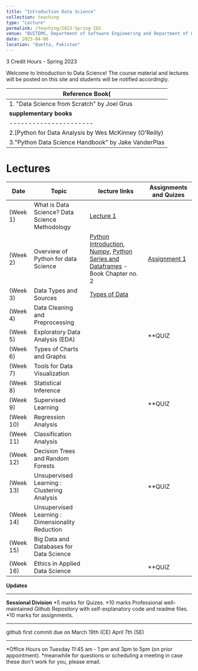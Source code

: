 ```yaml
---
title: "Introduction Data Science"
collection: teaching
type: "Lecture"
permalink: /teaching/2023-Spring-IDS
venue: "BUITEMS, Department of Software Engineering and Department of Computer Engineering"
date: 2023-04-06
location: "Quetta, Pakistan"
---
```


3 Credit Hours - Spring 2023

<!---
Introduction to Data Science 
======
-->

Welcome to Introduction to Data Science! 
The course material and lectures will be posted on this site and students will be notified accordingly. 






| **Reference Book(** |
|----------------------|
|1. "Data Science from Scratch" by Joel Grus
|**supplementary books**|
|----------------------|
|2.[Python for Data Analysis by Wes McKinney (O’Reilly)
|3."Python Data Science Handbook" by Jake VanderPlas

Lectures
======

| **Date**   |**Topic**  |**lecture links**|**Assignments and Quizes**|
|------------|-----------|------------------|--------------------------|
| (Week 1) | What is Data Science? Data Science Methodology | [Lecture 1](https://github.com/Saniya-Ashraf/saniya-ashraf.github.io/raw/master/IDS/What%20is%20Data%20Science.pdf)||
| (Week 2) | Overview of Python for data Science | [Python Introduction](https://github.com/Saniya-Ashraf/saniya-ashraf.github.io/raw/master/IDS/python-1.pdf), [Numpy](https://github.com/Saniya-Ashraf/saniya-ashraf.github.io/blob/master/IDS/Numpy_ed.ipynb), [Python](https://github.com/Saniya-Ashraf/saniya-ashraf.github.io/blob/master/IDS/Python.ipynb) [Series and Dataframes](https://github.com/Saniya-Ashraf/saniya-ashraf.github.io/raw/master/IDS/w3.zip) - Book Chapter no. 2 |[Assignment 1](https://github.com/Saniya-Ashraf/saniya-ashraf.github.io/blob/master/IDS/assignment1.zip)|
| (Week 3) | Data Types and Sources |[Types of Data](https://towardsdatascience.com/types-of-data-you-need-to-know-as-a-data-scientist-8f432154b5a5)|
| (Week 4) | Data Cleaning and Preprocessing ||
| (Week 5) | Exploratory Data Analysis (EDA) || **QUIZ |
| (Week 6) | Types of Charts and Graphs
| (Week 7) | Tools for Data Visualization
| (Week 8) | Statistical Inference 
| (Week 9) | Supervised Learning||**QUIZ
| (Week 10) | Regression Analysis
| (Week 11) | Classification Analysis
| (Week 12) | Decision Trees and Random Forests
| (Week 13) | Unsupervised Learning : Clustering Analysis ||**QUIZ
| (Week 14) | Unsupervised Learning : Dimensionality Reduction
| (Week 15) | Big Data and Databases for Data Science
| (Week 16) | Ethics in Applied Data Science|| **QUIZ

**Updates**

_____________________________________________________________________________________________________________
**Sessional Division**
*5 marks for Quizes.
*10 marks Professional well-maintained Github Repository with self-explanatory code and readme files.
*10 marks for assignments. 

_____________________________________________________________________________________________________________
github first commit due on March 19th (CE) April 7th (SE)

_____________________________________________________________________________________________________________
*Office Hours on Tuesday 11:45 am - 1 pm and 3pm to 5pm (on prior appointment).
*meanwhile for questions or scheduling a meeting in case these don't work for you, please email.

